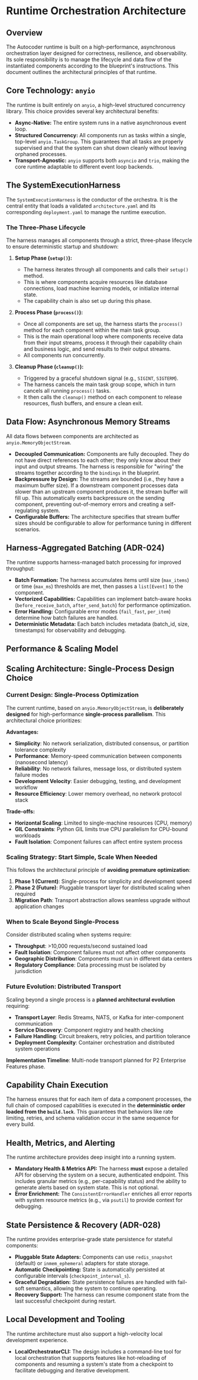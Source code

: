 # Runtime Orchestration Architecture

## Overview

The Autocoder runtime is built on a high-performance, asynchronous orchestration layer designed for correctness, resilience, and observability. Its sole responsibility is to manage the lifecycle and data flow of the instantiated components according to the blueprint's instructions. This document outlines the architectural principles of that runtime.

## Core Technology: `anyio`

The runtime is built entirely on `anyio`, a high-level structured concurrency library. This choice provides several key architectural benefits:
- **Async-Native:** The entire system runs in a native asynchronous event loop.
- **Structured Concurrency:** All components run as tasks within a single, top-level `anyio.TaskGroup`. This guarantees that all tasks are properly supervised and that the system can shut down cleanly without leaving orphaned processes.
- **Transport-Agnostic:** `anyio` supports both `asyncio` and `trio`, making the core runtime adaptable to different event loop backends.

## The SystemExecutionHarness

The `SystemExecutionHarness` is the conductor of the orchestra. It is the central entity that loads a validated `architecture.yaml` and its corresponding `deployment.yaml` to manage the runtime execution.

### The Three-Phase Lifecycle

The harness manages all components through a strict, three-phase lifecycle to ensure deterministic startup and shutdown:

1.  **Setup Phase (`setup()`):**
    *   The harness iterates through all components and calls their `setup()` method.
    *   This is where components acquire resources like database connections, load machine learning models, or initialize internal state.
    *   The capability chain is also set up during this phase.

2.  **Process Phase (`process()`):**
    *   Once all components are set up, the harness starts the `process()` method for each component within the main task group.
    *   This is the main operational loop where components receive data from their input streams, process it through their capability chain and business logic, and send results to their output streams.
    *   All components run concurrently.

3.  **Cleanup Phase (`cleanup()`):**
    *   Triggered by a graceful shutdown signal (e.g., `SIGINT`, `SIGTERM`).
    *   The harness cancels the main task group scope, which in turn cancels all running `process()` tasks.
    *   It then calls the `cleanup()` method on each component to release resources, flush buffers, and ensure a clean exit.

## Data Flow: Asynchronous Memory Streams

All data flows between components are architected as `anyio.MemoryObjectStream`.

-   **Decoupled Communication:** Components are fully decoupled. They do not have direct references to each other; they only know about their input and output streams. The harness is responsible for "wiring" the streams together according to the `bindings` in the blueprint.
-   **Backpressure by Design:** The streams are bounded (i.e., they have a maximum buffer size). If a downstream component processes data slower than an upstream component produces it, the stream buffer will fill up. This automatically exerts backpressure on the sending component, preventing out-of-memory errors and creating a self-regulating system.
-   **Configurable Buffers:** The architecture specifies that stream buffer sizes should be configurable to allow for performance tuning in different scenarios.

## Harness-Aggregated Batching (ADR-024)

The runtime supports harness-managed batch processing for improved throughput:

-   **Batch Formation:** The harness accumulates items until size (`max_items`) or time (`max_ms`) thresholds are met, then passes a `list[Event]` to the component.
-   **Vectorized Capabilities:** Capabilities can implement batch-aware hooks (`before_receive_batch`, `after_send_batch`) for performance optimization.
-   **Error Handling:** Configurable error modes (`fail_fast`, `per_item`) determine how batch failures are handled.
-   **Deterministic Metadata:** Each batch includes metadata (batch_id, size, timestamps) for observability and debugging.

## Performance & Scaling Model

## Scaling Architecture: Single-Process Design Choice

### **Current Design: Single-Process Optimization**

The current runtime, based on `anyio.MemoryObjectStream`, is **deliberately designed** for high-performance **single-process parallelism**. This architectural choice prioritizes:

**Advantages:**
- **Simplicity**: No network serialization, distributed consensus, or partition tolerance complexity
- **Performance**: Memory-speed communication between components (nanosecond latency)
- **Reliability**: No network failures, message loss, or distributed system failure modes
- **Development Velocity**: Easier debugging, testing, and development workflow
- **Resource Efficiency**: Lower memory overhead, no network protocol stack

**Trade-offs:**
- **Horizontal Scaling**: Limited to single-machine resources (CPU, memory)
- **GIL Constraints**: Python GIL limits true CPU parallelism for CPU-bound workloads
- **Fault Isolation**: Component failures can affect entire system process

### **Scaling Strategy: Start Simple, Scale When Needed**

This follows the architectural principle of **avoiding premature optimization**:

1. **Phase 1 (Current)**: Single-process for simplicity and development speed
2. **Phase 2 (Future)**: Pluggable transport layer for distributed scaling when required
3. **Migration Path**: Transport abstraction allows seamless upgrade without application changes

### **When to Scale Beyond Single-Process**

Consider distributed scaling when systems require:
- **Throughput**: >10,000 requests/second sustained load
- **Fault Isolation**: Component failures must not affect other components
- **Geographic Distribution**: Components must run in different data centers
- **Regulatory Compliance**: Data processing must be isolated by jurisdiction

### **Future Evolution: Distributed Transport**

Scaling beyond a single process is a **planned architectural evolution** requiring:
- **Transport Layer**: Redis Streams, NATS, or Kafka for inter-component communication
- **Service Discovery**: Component registry and health checking
- **Failure Handling**: Circuit breakers, retry policies, and partition tolerance
- **Deployment Complexity**: Container orchestration and distributed system operations

**Implementation Timeline**: Multi-node transport planned for P2 Enterprise Features phase.

## Capability Chain Execution

The harness ensures that for each item of data a component processes, the full chain of composed capabilities is executed in the **deterministic order loaded from the `build.lock`**. This guarantees that behaviors like rate limiting, retries, and schema validation occur in the same sequence for every build.

## Health, Metrics, and Alerting

The runtime architecture provides deep insight into a running system.

-   **Mandatory Health & Metrics API:** The harness **must** expose a detailed API for observing the system on a secure, authenticated endpoint. This includes granular metrics (e.g., per-capability status) and the ability to generate alerts based on system state. This is not optional.
-   **Error Enrichment:** The `ConsistentErrorHandler` enriches all error reports with system resource metrics (e.g., via `psutil`) to provide context for debugging.

## State Persistence & Recovery (ADR-028)

The runtime provides enterprise-grade state persistence for stateful components:

-   **Pluggable State Adapters:** Components can use `redis_snapshot` (default) or `inmem_ephemeral` adapters for state storage.
-   **Automatic Checkpointing:** State is automatically persisted at configurable intervals (`checkpoint_interval_s`).
-   **Graceful Degradation:** State persistence failures are handled with fail-soft semantics, allowing the system to continue operating.
-   **Recovery Support:** The harness can resume component state from the last successful checkpoint during restart.

## Local Development and Tooling

The runtime architecture must also support a high-velocity local development experience.

-   **LocalOrchestratorCLI:** The design includes a command-line tool for local orchestration that supports features like hot-reloading of components and resuming a system's state from a checkpoint to facilitate debugging and iterative development. 